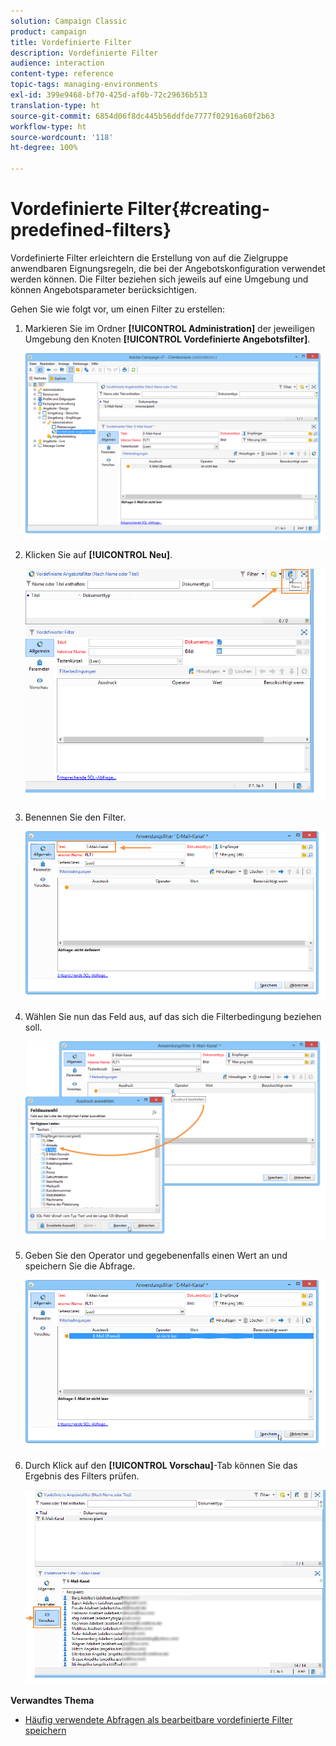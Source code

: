 ```yaml
---
solution: Campaign Classic
product: campaign
title: Vordefinierte Filter
description: Vordefinierte Filter
audience: interaction
content-type: reference
topic-tags: managing-environments
exl-id: 399e9468-bf70-425d-af0b-72c29636b513
translation-type: ht
source-git-commit: 6854d06f8dc445b56ddfde7777f02916a60f2b63
workflow-type: ht
source-wordcount: '118'
ht-degree: 100%

---
```


# Vordefinierte Filter{#creating-predefined-filters}

Vordefinierte Filter erleichtern die Erstellung von auf die Zielgruppe anwendbaren Eignungsregeln, die bei der Angebotskonfiguration verwendet werden können. Die Filter beziehen sich jeweils auf eine Umgebung und können Angebotsparameter berücksichtigen.

Gehen Sie wie folgt vor, um einen Filter zu erstellen:

1. Markieren Sie im Ordner **[!UICONTROL Administration]** der jeweiligen Umgebung den Knoten **[!UICONTROL Vordefinierte Angebotsfilter]**.

   ![](assets/offer_filter_create_005.png)

1. Klicken Sie auf **[!UICONTROL Neu]**.

   ![](assets/offer_filter_create_001.png)

1. Benennen Sie den Filter.

   ![](assets/offer_filter_create_002.png)

1. Wählen Sie nun das Feld aus, auf das sich die Filterbedingung beziehen soll.

   ![](assets/offer_filter_create_003.png)

1. Geben Sie den Operator und gegebenenfalls einen Wert an und speichern Sie die Abfrage.

   ![](assets/offer_filter_create_004.png)

1. Durch Klick auf den **[!UICONTROL Vorschau]**-Tab können Sie das Ergebnis des Filters prüfen.

   ![](assets/offer_filter_create_006.png)

**Verwandtes Thema**

* [Häufig verwendete Abfragen als bearbeitbare vordefinierte Filter speichern](https://helpx.adobe.com/de/campaign/kb/simplifying-campaign-management-acc.html#Savefrequentlyusedqueriesaseditablepredefinedfilters)
